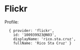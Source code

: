 # Flickr

Profile:

      { provider: 'flickr',
        id: '100939923@N03',
        displayName: 'rico.sta.cruz',
        fullName: 'Rico Sta Cruz' }
